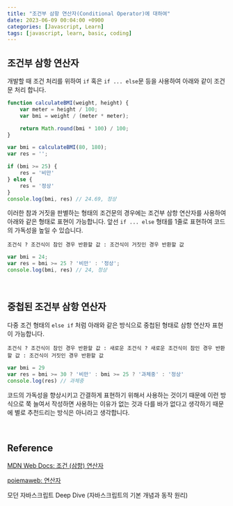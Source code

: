 ```yaml
---
title: "조건부 삼항 연산자(Conditional Operator)에 대하여"
date: 2023-06-09 00:04:00 +0900
categories: [Javascript, Learn]
tags: [javascript, learn, basic, coding]
---
```


## 조건부 삼항 연산자
개발할 때 조건 처리를 위하여 `if` 혹은 `if ... else`문 등을 사용하여 아래와 같이 조건문 처리 합니다.
```javascript
function calculateBMI(weight, height) {
    var meter = height / 100;
    var bmi = weight / (meter * meter);

    return Math.round(bmi * 100) / 100;
}

var bmi = calculateBMI(80, 180);
var res = '';

if (bmi >= 25) {
    res = '비만'
} else {
    res = '정상'
}
console.log(bmi, res) // 24.69, 정상
```

이러한 참과 거짓을 판별하는 형태의 조건문의 경우에는 조건부 삼항 연산자를 사용하여 아래와 같은 형태로 표현이 가능합니다.
앞선 `if ... else` 형태를 1줄로 표현하여 코드의 가독성을 높일 수 있습니다.

```shell
조건식 ? 조건식이 참인 경우 반환할 값 : 조건식이 거짓인 경우 반환할 값
```

```javascript
var bmi = 24;
var res = bmi >= 25 ? '비만' : '정상';
console.log(bmi, res) // 24, 정상
```

<br>

## 중첩된 조건부 삼항 연산자
다중 조건 형태의 `else if` 처럼 아래와 같은 방식으로 중첩된 형태로 삼항 연산자 표현이 가능합니다.

```shell
조건식 ? 조건식이 참인 경우 반환할 값 : 새로운 조건식 ? 새로운 조건식이 참인 경우 반환할 값 : 조건식이 거짓인 경우 반환할 값
```

```javascript
var bmi = 29
var res = bmi >= 30 ? '비만' : bmi >= 25 ? '과체중' : '정상'
console.log(res) // 과체중
```

코드의 가독성을 향상시키고 간결하게 표현하기 위해서 사용하는 것이기 때문에 이런 방식으로 쭉 늘여서 작성하면 사용하는 이유가 없는 것과 다를 바가 없다고 생각하기 때문에 별로 추천드리는 방식은 아니라고 생각합니다.

<br>

## Reference

[MDN Web Docs: 조건 (삼항) 연산자](https://developer.mozilla.org/ko/docs/Web/JavaScript/Reference/Operators/Conditional_operator)

[poiemaweb: 연산자](https://poiemaweb.com/js-operator)

모던 자바스크립트 Deep Dive (자바스크립트의 기본 개념과 동작 원리)
